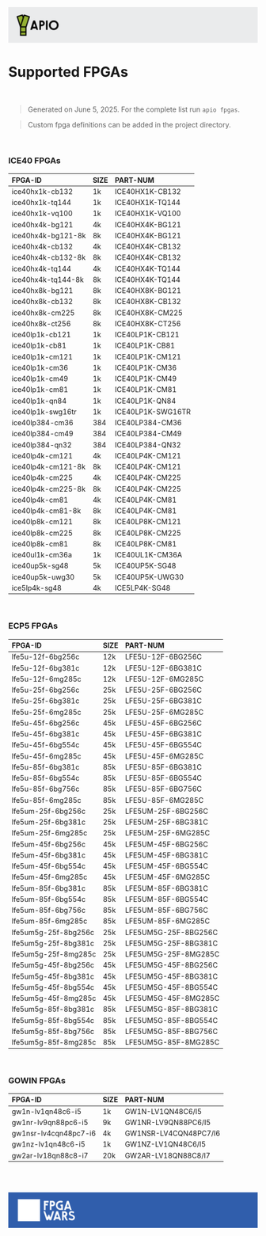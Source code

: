 ![](assets/apio-banner.svg)

<!-- BEGIN FPGAS.md -->


# Supported FPGAs

<br>

> Generated on June 5, 2025. For the complete list run `apio fpgas`.

> Custom fpga definitions can be added in the project directory.

<br>

### ICE40 FPGAs

| FPGA-ID | SIZE | PART-NUM |
| :----- | :---- | :---- |
| ice40hx1k-cb132 | 1k | ICE40HX1K-CB132 |
| ice40hx1k-tq144 | 1k | ICE40HX1K-TQ144 |
| ice40hx1k-vq100 | 1k | ICE40HX1K-VQ100 |
| ice40hx4k-bg121 | 4k | ICE40HX4K-BG121 |
| ice40hx4k-bg121-8k | 8k | ICE40HX4K-BG121 |
| ice40hx4k-cb132 | 4k | ICE40HX4K-CB132 |
| ice40hx4k-cb132-8k | 8k | ICE40HX4K-CB132 |
| ice40hx4k-tq144 | 4k | ICE40HX4K-TQ144 |
| ice40hx4k-tq144-8k | 8k | ICE40HX4K-TQ144 |
| ice40hx8k-bg121 | 8k | ICE40HX8K-BG121 |
| ice40hx8k-cb132 | 8k | ICE40HX8K-CB132 |
| ice40hx8k-cm225 | 8k | ICE40HX8K-CM225 |
| ice40hx8k-ct256 | 8k | ICE40HX8K-CT256 |
| ice40lp1k-cb121 | 1k | ICE40LP1K-CB121 |
| ice40lp1k-cb81 | 1k | ICE40LP1K-CB81 |
| ice40lp1k-cm121 | 1k | ICE40LP1K-CM121 |
| ice40lp1k-cm36 | 1k | ICE40LP1K-CM36 |
| ice40lp1k-cm49 | 1k | ICE40LP1K-CM49 |
| ice40lp1k-cm81 | 1k | ICE40LP1K-CM81 |
| ice40lp1k-qn84 | 1k | ICE40LP1K-QN84 |
| ice40lp1k-swg16tr | 1k | ICE40LP1K-SWG16TR |
| ice40lp384-cm36 | 384 | ICE40LP384-CM36 |
| ice40lp384-cm49 | 384 | ICE40LP384-CM49 |
| ice40lp384-qn32 | 384 | ICE40LP384-QN32 |
| ice40lp4k-cm121 | 4k | ICE40LP4K-CM121 |
| ice40lp4k-cm121-8k | 8k | ICE40LP4K-CM121 |
| ice40lp4k-cm225 | 4k | ICE40LP4K-CM225 |
| ice40lp4k-cm225-8k | 8k | ICE40LP4K-CM225 |
| ice40lp4k-cm81 | 4k | ICE40LP4K-CM81 |
| ice40lp4k-cm81-8k | 8k | ICE40LP4K-CM81 |
| ice40lp8k-cm121 | 8k | ICE40LP8K-CM121 |
| ice40lp8k-cm225 | 8k | ICE40LP8K-CM225 |
| ice40lp8k-cm81 | 8k | ICE40LP8K-CM81 |
| ice40ul1k-cm36a | 1k | ICE40UL1K-CM36A |
| ice40up5k-sg48 | 5k | ICE40UP5K-SG48 |
| ice40up5k-uwg30 | 5k | ICE40UP5K-UWG30 |
| ice5lp4k-sg48 | 4k | ICE5LP4K-SG48 |

<br>

### ECP5 FPGAs

| FPGA-ID | SIZE | PART-NUM |
| :----- | :---- | :---- |
| lfe5u-12f-6bg256c | 12k | LFE5U-12F-6BG256C |
| lfe5u-12f-6bg381c | 12k | LFE5U-12F-6BG381C |
| lfe5u-12f-6mg285c | 12k | LFE5U-12F-6MG285C |
| lfe5u-25f-6bg256c | 25k | LFE5U-25F-6BG256C |
| lfe5u-25f-6bg381c | 25k | LFE5U-25F-6BG381C |
| lfe5u-25f-6mg285c | 25k | LFE5U-25F-6MG285C |
| lfe5u-45f-6bg256c | 45k | LFE5U-45F-6BG256C |
| lfe5u-45f-6bg381c | 45k | LFE5U-45F-6BG381C |
| lfe5u-45f-6bg554c | 45k | LFE5U-45F-6BG554C |
| lfe5u-45f-6mg285c | 45k | LFE5U-45F-6MG285C |
| lfe5u-85f-6bg381c | 85k | LFE5U-85F-6BG381C |
| lfe5u-85f-6bg554c | 85k | LFE5U-85F-6BG554C |
| lfe5u-85f-6bg756c | 85k | LFE5U-85F-6BG756C |
| lfe5u-85f-6mg285c | 85k | LFE5U-85F-6MG285C |
| lfe5um-25f-6bg256c | 25k | LFE5UM-25F-6BG256C |
| lfe5um-25f-6bg381c | 25k | LFE5UM-25F-6BG381C |
| lfe5um-25f-6mg285c | 25k | LFE5UM-25F-6MG285C |
| lfe5um-45f-6bg256c | 45k | LFE5UM-45F-6BG256C |
| lfe5um-45f-6bg381c | 45k | LFE5UM-45F-6BG381C |
| lfe5um-45f-6bg554c | 45k | LFE5UM-45F-6BG554C |
| lfe5um-45f-6mg285c | 45k | LFE5UM-45F-6MG285C |
| lfe5um-85f-6bg381c | 85k | LFE5UM-85F-6BG381C |
| lfe5um-85f-6bg554c | 85k | LFE5UM-85F-6BG554C |
| lfe5um-85f-6bg756c | 85k | LFE5UM-85F-6BG756C |
| lfe5um-85f-6mg285c | 85k | LFE5UM-85F-6MG285C |
| lfe5um5g-25f-8bg256c | 25k | LFE5UM5G-25F-8BG256C |
| lfe5um5g-25f-8bg381c | 25k | LFE5UM5G-25F-8BG381C |
| lfe5um5g-25f-8mg285c | 25k | LFE5UM5G-25F-8MG285C |
| lfe5um5g-45f-8bg256c | 45k | LFE5UM5G-45F-8BG256C |
| lfe5um5g-45f-8bg381c | 45k | LFE5UM5G-45F-8BG381C |
| lfe5um5g-45f-8bg554c | 45k | LFE5UM5G-45F-8BG554C |
| lfe5um5g-45f-8mg285c | 45k | LFE5UM5G-45F-8MG285C |
| lfe5um5g-85f-8bg381c | 85k | LFE5UM5G-85F-8BG381C |
| lfe5um5g-85f-8bg554c | 85k | LFE5UM5G-85F-8BG554C |
| lfe5um5g-85f-8bg756c | 85k | LFE5UM5G-85F-8BG756C |
| lfe5um5g-85f-8mg285c | 85k | LFE5UM5G-85F-8MG285C |

<br>

### GOWIN FPGAs

| FPGA-ID | SIZE | PART-NUM |
| :----- | :---- | :---- |
| gw1n-lv1qn48c6-i5 | 1k | GW1N-LV1QN48C6/I5 |
| gw1nr-lv9qn88pc6-i5 | 9k | GW1NR-LV9QN88PC6/I5 |
| gw1nsr-lv4cqn48pc7-i6 | 4k | GW1NSR-LV4CQN48PC7/I6 |
| gw1nz-lv1qn48c6-i5 | 1k | GW1NZ-LV1QN48C6/I5 |
| gw2ar-lv18qn88c8-i7 | 20k | GW2AR-LV18QN88C8/I7 |

<br>



<!-- BEGIN FPGAS.md -->


<br>



![](assets/fpgawars-banner.svg)